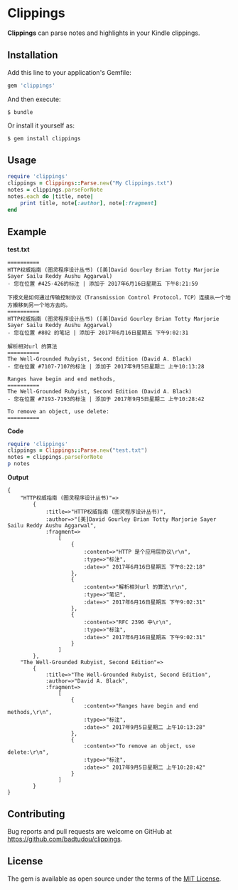 # Clippings

**Clippings** can parse notes and highlights in your Kindle clippings.

## Installation

Add this line to your application's Gemfile:

```ruby
gem 'clippings'
```

And then execute:

    $ bundle

Or install it yourself as:

    $ gem install clippings

## Usage

```ruby
require 'clippings'
clippings = Clippings::Parse.new("My Clippings.txt")
notes = clippings.parseForNote
notes.each do |title, note|
    print title, note[:author], note[:fragment]
end
```
## Example
**test.txt**
```
==========
HTTP权威指南 (图灵程序设计丛书) ([美]David Gourley Brian Totty Marjorie Sayer Sailu Reddy Aushu Aggarwal)
- 您在位置 #425-426的标注 | 添加于 2017年6月16日星期五 下午8:21:59

下报文是如何通过传输控制协议（Transmission Control Protocol，TCP）连接从一个地方搬移到另一个地方去的。
==========
﻿HTTP权威指南 (图灵程序设计丛书) ([美]David Gourley Brian Totty Marjorie Sayer Sailu Reddy Aushu Aggarwal)
- 您在位置 #802 的笔记 | 添加于 2017年6月16日星期五 下午9:02:31

解析相对url 的算法
==========
The Well-Grounded Rubyist, Second Edition (David A. Black)
- 您在位置 #7107-7107的标注 | 添加于 2017年9月5日星期二 上午10:13:28

Ranges have begin and end methods,
==========
The Well-Grounded Rubyist, Second Edition (David A. Black)
- 您在位置 #7193-7193的标注 | 添加于 2017年9月5日星期二 上午10:28:42

To remove an object, use delete:
==========
```

**Code**
```ruby
require 'clippings'
clippings = Clippings::Parse.new("test.txt")
notes = clippings.parseForNote
p notes
```

**Output**
```
{
    "HTTP权威指南 (图灵程序设计丛书)"=>
        {
            :title=>"HTTP权威指南 (图灵程序设计丛书)", 
            :author=>"[美]David Gourley Brian Totty Marjorie Sayer Sailu Reddy Aushu Aggarwal", 
            :fragment=>
                [
                    {
                        :content=>"HTTP 是个应用层协议\r\n", 
                        :type=>"标注", 
                        :date=>" 2017年6月16日星期五 下午8:22:18"
                    }, 
                    {
                        :content=>"解析相对url 的算法\r\n", 
                        :type=>"笔记", 
                        :date=>" 2017年6月16日星期五 下午9:02:31"
                    }, 
                    {   
                        :content=>"RFC 2396 中\r\n", 
                        :type=>"标注", 
                        :date=>" 2017年6月16日星期五 下午9:02:31"
                    }
                ]
        }, 
    "The Well-Grounded Rubyist, Second Edition"=>
        {
            :title=>"The Well-Grounded Rubyist, Second Edition", 
            :author=>"David A. Black", 
            :fragment=>
                [
                    {
                        :content=>"Ranges have begin and end methods,\r\n",
                        :type=>"标注", 
                        :date=>" 2017年9月5日星期二 上午10:13:28"
                    }, 
                    {
                        :content=>"To remove an object, use delete:\r\n", 
                        :type=>"标注", 
                        :date=>" 2017年9月5日星期二 上午10:28:42"
                    }
                ]
        }
}
```


## Contributing

Bug reports and pull requests are welcome on GitHub at https://github.com/badtudou/clippings.

## License

The gem is available as open source under the terms of the [MIT License](http://opensource.org/licenses/MIT).
